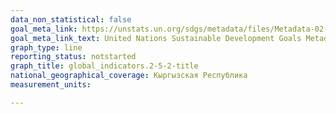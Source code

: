 ```yaml
---
data_non_statistical: false
goal_meta_link: https://unstats.un.org/sdgs/metadata/files/Metadata-02-05-02.pdf
goal_meta_link_text: United Nations Sustainable Development Goals Metadata (PDF 220 KB)
graph_type: line
reporting_status: notstarted
graph_title: global_indicators.2-5-2-title
national_geographical_coverage: Кыргызская Республика
measurement_units: 

---
```

